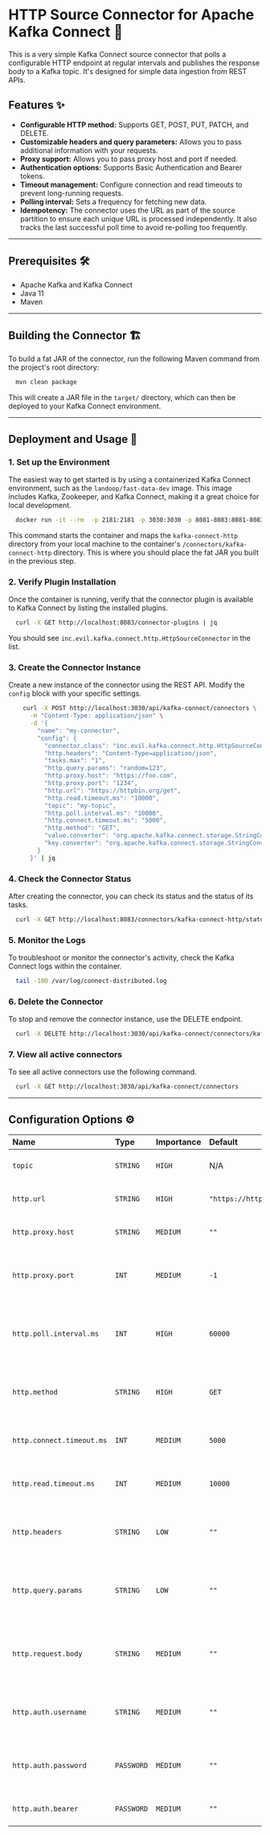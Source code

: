 # HTTP Source Connector for Apache Kafka Connect 🔌

This is a very simple Kafka Connect source connector that polls a configurable HTTP endpoint at regular intervals and publishes the response body to a Kafka topic. It's designed for simple data ingestion from REST APIs.

## Features ✨

* **Configurable HTTP method:** Supports GET, POST, PUT, PATCH, and DELETE.
* **Customizable headers and query parameters:** Allows you to pass additional information with your requests.
* **Proxy support:** Allows you to pass proxy host and port if needed.
* **Authentication options:** Supports Basic Authentication and Bearer tokens.
* **Timeout management:** Configure connection and read timeouts to prevent long-running requests.
* **Polling interval:** Sets a frequency for fetching new data.
* **Idempotency:** The connector uses the URL as part of the source partition to ensure each unique URL is processed independently. It also tracks the last successful poll time to avoid re-polling too frequently.

-----

## Prerequisites 🛠️

* Apache Kafka and Kafka Connect
* Java 11
* Maven

-----

## Building the Connector 🏗️

To build a fat JAR of the connector, run the following Maven command from the project's root directory:

```bash
  mvn clean package
```

This will create a JAR file in the `target/` directory, which can then be deployed to your Kafka Connect environment.

-----

## Deployment and Usage 🚀

### 1\. Set up the Environment

The easiest way to get started is by using a containerized Kafka Connect environment, such as the `landoop/fast-data-dev` image. This image includes Kafka, Zookeeper, and Kafka Connect, making it a great choice for local development.

```bash
  docker run -it --rm  -p 2181:2181 -p 3030:3030 -p 8081-8083:8081-8083 -p 9092:9092 -v "C:\Users\your-user\kafka-connect-http:/connectors/kafka-connect-http" landoop/fast-data-dev:latest
```

This command starts the container and maps the `kafka-connect-http` directory from your local machine to the container's `/connectors/kafka-connect-http` directory. This is where you should place the fat JAR you built in the previous step.

### 2\. Verify Plugin Installation

Once the container is running, verify that the connector plugin is available to Kafka Connect by listing the installed plugins.

```bash
  curl -X GET http://localhost:8083/connector-plugins | jq
```

You should see `inc.evil.kafka.connect.http.HttpSourceConnector` in the list.

### 3\. Create the Connector Instance

Create a new instance of the connector using the REST API. Modify the `config` block with your specific settings.

```bash
    curl -X POST http://localhost:3030/api/kafka-connect/connectors \
      -H "Content-Type: application/json" \
      -d '{
        "name": "my-connector",
        "config": {
          "connector.class": "inc.evil.kafka.connect.http.HttpSourceConnector",
          "http.headers": "Content-Type=application/json",
          "tasks.max": "1",
          "http.query.params": "random=123",
          "http.proxy.host": "https://foo.com",
          "http.proxy.port": "1234",
          "http.url": "https://httpbin.org/get",
          "http.read.timeout.ms": "10000",
          "topic": "my-topic",
          "http.poll.interval.ms": "10000",
          "http.connect.timeout.ms": "5000",
          "http.method": "GET",
          "value.converter": "org.apache.kafka.connect.storage.StringConverter",
          "key.converter": "org.apache.kafka.connect.storage.StringConverter"
        }
      }' | jq
```

### 4\. Check the Connector Status

After creating the connector, you can check its status and the status of its tasks.

```bash
  curl -X GET http://localhost:8083/connectors/kafka-connect-http/status | jq
```

### 5\. Monitor the Logs

To troubleshoot or monitor the connector's activity, check the Kafka Connect logs within the container.

```bash
  tail -100 /var/log/connect-distributed.log
```

### 6\. Delete the Connector

To stop and remove the connector instance, use the DELETE endpoint.

```bash
  curl -X DELETE http://localhost:3030/api/kafka-connect/connectors/kafka-connect-http | jq
```

### 7\. View all active connectors

To see all active connectors use the following command.

```bash
  curl -X GET http://localhost:3030/api/kafka-connect/connectors
```

-----

## Configuration Options ⚙️

| Name                      | Type        | Importance | Default                       | Description                                                                                        |
|:--------------------------|:------------|:-----------|:------------------------------|:---------------------------------------------------------------------------------------------------|
| `topic`                   | `STRING`    | `HIGH`     | N/A                           | The Kafka topic to write the fetched data to.                                                      |
| `http.url`                | `STRING`    | `HIGH`     | `"https://httpbin.org/get"`   | The base HTTP URL to fetch data from.                                                              |
| `http.proxy.host`         | `STRING`    | `MEDIUM`   | `""`                          | Optional HTTP proxy host to route requests through.                                                |
| `http.proxy.port`         | `INT`       | `MEDIUM`   | `-1`                          | Optional HTTP proxy port. Must be set if `http.proxy.host` is provided.                            |
| `http.poll.interval.ms`   | `INT`       | `HIGH`     | `60000`                       | Polling interval in milliseconds between consecutive HTTP requests. Minimum allowed is 5000 ms.    |
| `http.method`             | `STRING`    | `HIGH`     | `GET`                         | The HTTP method to use for requests. Valid values are `GET`, `POST`, `PATCH`, `PUT`, `DELETE`.     |
| `http.connect.timeout.ms` | `INT`       | `MEDIUM`   | `5000`                        | Timeout in milliseconds for establishing the HTTP connection.                                      |
| `http.read.timeout.ms`    | `INT`       | `MEDIUM`   | `10000`                       | Timeout in milliseconds for reading the HTTP response.                                             |
| `http.headers`            | `STRING`    | `LOW`      | `""`                          | Optional HTTP request headers in 'key=value' pairs separated by commas.                            |
| `http.query.params`       | `STRING`    | `LOW`      | `""`                          | Optional query parameters appended to the HTTP request URL in 'key=value' pairs separated by '&'.  |
| `http.request.body`       | `STRING`    | `MEDIUM`   | `""`                          | The HTTP request body to be sent with the request. Only applicable for methods like POST and PUT.  |
| `http.auth.username`      | `STRING`    | `MEDIUM`   | `""`                          | Username for HTTP Basic Authentication. Used with `http.auth.password`.                            |
| `http.auth.password`      | `PASSWORD`  | `MEDIUM`   | `""`                          | Password for HTTP Basic Authentication. Used with `http.auth.username`.                            |
| `http.auth.bearer`        | `PASSWORD`  | `MEDIUM`   | `""`                          | Bearer token for the Authorization header.                                                         |
